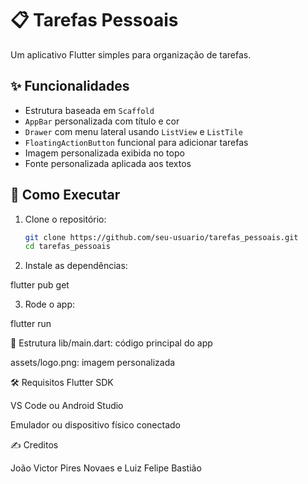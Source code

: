 # 📋 Tarefas Pessoais

Um aplicativo Flutter simples para organização de tarefas.

## ✨ Funcionalidades

- Estrutura baseada em `Scaffold`
- `AppBar` personalizada com título e cor
- `Drawer` com menu lateral usando `ListView` e `ListTile`
- `FloatingActionButton` funcional para adicionar tarefas
- Imagem personalizada exibida no topo
- Fonte personalizada aplicada aos textos

## 🚀 Como Executar

1. Clone o repositório:
   ```bash
   git clone https://github.com/seu-usuario/tarefas_pessoais.git
   cd tarefas_pessoais

2. Instale as dependências:

flutter pub get

3. Rode o app:

flutter run


📁 Estrutura
lib/main.dart: código principal do app

assets/logo.png: imagem personalizada



🛠 Requisitos
Flutter SDK

VS Code ou Android Studio

Emulador ou dispositivo físico conectado

✍️ Creditos

João Victor Pires Novaes e Luiz Felipe Bastião

